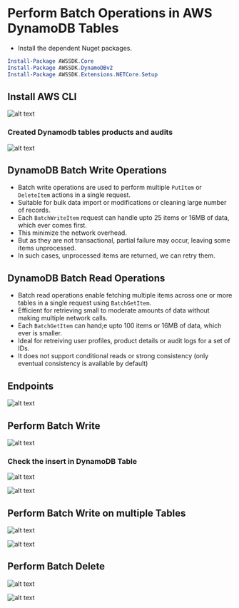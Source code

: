 # Perform Batch Operations in AWS DynamoDB Tables

-  Install the dependent Nuget packages.
 
```powershell
Install-Package AWSSDK.Core
Install-Package AWSSDK.DynamoDBv2
Install-Package AWSSDK.Extensions.NETCore.Setup
```

## Install AWS CLI
![alt text](images/image-2.png)

### Created Dynamodb tables products and audits

![alt text](images/image.png)

## DynamoDB Batch Write Operations

- Batch write operations are used to perform multiple `PutItem` or `DeleteItem` actions in a single request.
- Suitable for bulk data import or modifications or cleaning large number of records.
- Each `BatchWriteItem` request can handle upto 25 items or 16MB of data, which ever comes first.
- This minimize the network overhead.
- But as they are not transactional, partial failure may occur, leaving some items unprocessed.
- In such cases, unprocessed items are returned, we can retry them.

## DynamoDB Batch Read Operations

- Batch read operations enable fetching multiple items across one or more tables in a single request using `BatchGetItem`.
- Efficient for retrieving small to moderate amounts of data without making multiple network calls.
- Each `BatchGetItem` can hand;e upto 100 items or 16MB of data, which ever is smaller.
- Ideal for retreiving user profiles, product details or audit logs for a set of IDs.
- It does not support conditional reads or strong consistency (only eventual consistency is available by default)

## Endpoints
![alt text](images/image-1.png)

## Perform Batch Write

![alt text](images/image-4.png)

### Check the insert in DynamoDB Table

![alt text](images/image-3.png)

![alt text](images/image-5.png)

## Perform Batch Write on multiple Tables

![alt text](images/image-6.png)

![alt text](images/image-7.png)

## Perform Batch Delete
![alt text](images/image-8.png)

![alt text](images/image-9.png)
